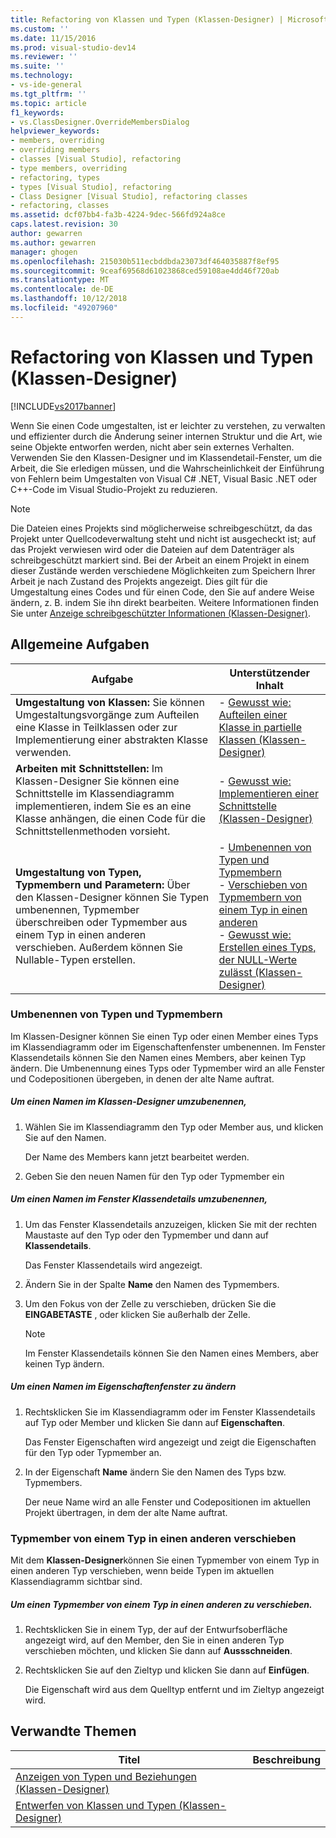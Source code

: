 ```yaml
---
title: Refactoring von Klassen und Typen (Klassen-Designer) | Microsoft-Dokumentation
ms.custom: ''
ms.date: 11/15/2016
ms.prod: visual-studio-dev14
ms.reviewer: ''
ms.suite: ''
ms.technology:
- vs-ide-general
ms.tgt_pltfrm: ''
ms.topic: article
f1_keywords:
- vs.ClassDesigner.OverrideMembersDialog
helpviewer_keywords:
- members, overriding
- overriding members
- classes [Visual Studio], refactoring
- type members, overriding
- refactoring, types
- types [Visual Studio], refactoring
- Class Designer [Visual Studio], refactoring classes
- refactoring, classes
ms.assetid: dcf07bb4-fa3b-4224-9dec-566fd924a8ce
caps.latest.revision: 30
author: gewarren
ms.author: gewarren
manager: ghogen
ms.openlocfilehash: 215030b511ecbddbda23073df464035887f8ef95
ms.sourcegitcommit: 9ceaf69568d61023868ced59108ae4dd46f720ab
ms.translationtype: MT
ms.contentlocale: de-DE
ms.lasthandoff: 10/12/2018
ms.locfileid: "49207960"
---
```

# <a name="refactoring-classes-and-types-class-designer"></a>Refactoring von Klassen und Typen (Klassen-Designer)
[!INCLUDE[vs2017banner](../includes/vs2017banner.md)]

Wenn Sie einen Code umgestalten, ist er leichter zu verstehen, zu verwalten und effizienter durch die Änderung seiner internen Struktur und die Art, wie seine Objekte entworfen werden, nicht aber sein externes Verhalten. Verwenden Sie den Klassen-Designer und im Klassendetail-Fenster, um die Arbeit, die Sie erledigen müssen, und die Wahrscheinlichkeit der Einführung von Fehlern beim Umgestalten von Visual C# .NET, Visual Basic .NET oder C++-Code im Visual Studio-Projekt  zu reduzieren.  
  
> [!NOTE]
>  Die Dateien eines Projekts sind möglicherweise schreibgeschützt, da das Projekt unter Quellcodeverwaltung steht und nicht ist ausgecheckt ist; auf das Projekt verwiesen wird oder die Dateien auf dem Datenträger als schreibgeschützt markiert sind. Bei der Arbeit an einem Projekt in einem dieser Zustände werden verschiedene Möglichkeiten zum Speichern Ihrer Arbeit je nach Zustand des Projekts angezeigt. Dies gilt für die Umgestaltung eines Codes und für einen Code, den Sie auf andere Weise ändern, z. B. indem Sie ihn direkt bearbeiten. Weitere Informationen finden Sie unter [Anzeige schreibgeschützter Informationen (Klassen-Designer)](http://msdn.microsoft.com/en-us/33e2d3a9-1668-4d10-ae56-fa09b3156e0a).  
  
## <a name="common-tasks"></a>Allgemeine Aufgaben  
  
|Aufgabe|Unterstützender Inhalt|  
|----------|------------------------|  
|**Umgestaltung von Klassen:** Sie können Umgestaltungsvorgänge zum Aufteilen eine Klasse in Teilklassen oder zur Implementierung einer abstrakten Klasse verwenden.|-   [Gewusst wie: Aufteilen einer Klasse in partielle Klassen (Klassen-Designer)](../ide/how-to-split-a-class-into-partial-classes-class-designer.md)|  
|**Arbeiten mit Schnittstellen:** Im Klassen-Designer Sie können eine Schnittstelle im Klassendiagramm implementieren, indem Sie es an eine Klasse anhängen, die einen Code für die Schnittstellenmethoden vorsieht.|-   [Gewusst wie: Implementieren einer Schnittstelle (Klassen-Designer)](../ide/how-to-implement-an-interface-class-designer.md)|  
|**Umgestaltung von Typen, Typmembern und Parametern:** Über den Klassen-Designer können Sie Typen umbenennen, Typmember überschreiben oder Typmember aus einem Typ in einen anderen verschieben. Außerdem können Sie Nullable-Typen erstellen.|-   [Umbenennen von Typen und Typmembern](../ide/refactoring-classes-and-types-class-designer.md#RenamingTypesAndMembers)<br />-   [Verschieben von Typmembern von einem Typ in einen anderen](../ide/refactoring-classes-and-types-class-designer.md#MovingTypeMembers)<br />-   [Gewusst wie: Erstellen eines Typs, der NULL-Werte zulässt (Klassen-Designer)](../ide/how-to-create-a-nullable-type-class-designer.md)|  
  
###  <a name="RenamingTypesAndMembers"></a>Umbenennen von Typen und Typmembern  
 Im Klassen-Designer können Sie einen Typ oder einen Member eines Typs im Klassendiagramm oder im Eigenschaftenfenster umbenennen. Im Fenster Klassendetails können Sie den Namen eines Members, aber keinen Typ ändern. Die Umbenennung eines Typs oder Typmember wird an alle Fenster und Codepositionen übergeben, in denen der alte Name auftrat.  
  
##### <a name="to-rename-a-name-in-the-class-designer"></a>Um einen Namen im Klassen-Designer umzubenennen,  
  
1.  Wählen Sie im Klassendiagramm den Typ oder Member aus, und klicken Sie auf den Namen.  
  
     Der Name des Members kann jetzt bearbeitet werden.  
  
2.  Geben Sie den neuen Namen für den Typ oder Typmember ein  
  
##### <a name="to-rename-a-name-in-the-class-details-window"></a>Um einen Namen im Fenster Klassendetails umzubenennen,  
  
1.  Um das Fenster Klassendetails anzuzeigen, klicken Sie mit der rechten Maustaste auf den Typ oder den Typmember und dann auf **Klassendetails**.  
  
     Das Fenster Klassendetails wird angezeigt.  
  
2.  Ändern Sie in der Spalte **Name** den Namen des Typmembers.  
  
3.  Um den Fokus von der Zelle zu verschieben, drücken Sie die **EINGABETASTE** , oder klicken Sie außerhalb der Zelle.  
  
    > [!NOTE]
    >  Im Fenster Klassendetails können Sie den Namen eines Members, aber keinen Typ ändern.  
  
##### <a name="to-rename-a-name-in-the-properties-window"></a>Um einen Namen im Eigenschaftenfenster zu ändern  
  
1.  Rechtsklicken Sie im Klassendiagramm oder im Fenster Klassendetails  auf Typ oder Member und klicken Sie dann auf **Eigenschaften**.  
  
     Das Fenster Eigenschaften wird angezeigt und zeigt die Eigenschaften für den Typ oder Typmember an.  
  
2.  In der Eigenschaft **Name** ändern Sie den Namen des Typs bzw. Typmembers.  
  
     Der neue Name wird an alle Fenster und Codepositionen im aktuellen Projekt übertragen, in dem der alte Name auftrat.  
  
###  <a name="MovingTypeMembers"></a> Typmember von einem Typ in einen anderen verschieben  
 Mit dem **Klassen-Designer**können Sie einen Typmember von einem Typ in einen anderen Typ verschieben, wenn beide Typen im aktuellen Klassendiagramm sichtbar sind.  
  
##### <a name="to-move-a-type-member-from-one-type-to-another"></a>Um einen Typmember von einem Typ in einen anderen zu verschieben.  
  
1.  Rechtsklicken Sie in einem Typ, der auf der Entwurfsoberfläche angezeigt wird, auf den Member, den Sie in einen anderen Typ verschieben möchten, und klicken Sie dann auf **Aussschneiden**.  
  
2.  Rechtsklicken Sie auf den Zieltyp und klicken Sie dann auf **Einfügen**.  
  
     Die Eigenschaft wird aus dem Quelltyp entfernt und im Zieltyp angezeigt wird.  
  
## <a name="related-topics"></a>Verwandte Themen  
  
|Titel|Beschreibung|  
|-----------|-----------------|  
|[Anzeigen von Typen und Beziehungen (Klassen-Designer)](../ide/viewing-types-and-relationships-class-designer.md)||  
|[Entwerfen von Klassen und Typen (Klassen-Designer)](../ide/designing-classes-and-types-class-designer.md)||



